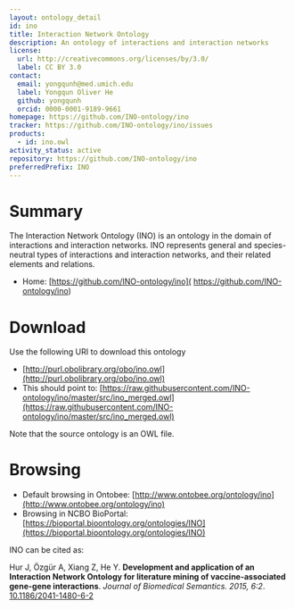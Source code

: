 ```yaml
---
layout: ontology_detail
id: ino
title: Interaction Network Ontology
description: An ontology of interactions and interaction networks
license:
  url: http://creativecommons.org/licenses/by/3.0/
  label: CC BY 3.0
contact:
  email: yongqunh@med.umich.edu
  label: Yongqun Oliver He
  github: yongqunh
  orcid: 0000-0001-9189-9661
homepage: https://github.com/INO-ontology/ino
tracker: https://github.com/INO-ontology/ino/issues
products:
  - id: ino.owl
activity_status: active
repository: https://github.com/INO-ontology/ino
preferredPrefix: INO
---
```


# Summary

The Interaction Network Ontology (INO) is an ontology in the domain of interactions and interaction networks. INO represents general and species-neutral types of interactions and interaction networks, and their related elements and relations. 

* Home: [https://github.com/INO-ontology/ino]( https://github.com/INO-ontology/ino) 

# Download

Use the following URI to download this ontology

* [http://purl.obolibrary.org/obo/ino.owl](http://purl.obolibrary.org/obo/ino.owl)
* This should point to: [https://raw.githubusercontent.com/INO-ontology/ino/master/src/ino_merged.owl](https://raw.githubusercontent.com/INO-ontology/ino/master/src/ino_merged.owl)

Note that the source ontology is an OWL file.  

# Browsing

* Default browsing in Ontobee: [http://www.ontobee.org/ontology/ino](http://www.ontobee.org/ontology/ino)
* Browsing in NCBO BioPortal: [https://bioportal.bioontology.org/ontologies/INO](https://bioportal.bioontology.org/ontologies/INO)

INO can be cited as:

Hur J, Özgür A, Xiang Z, He Y. <b>Development and application of an Interaction Network Ontology for literature mining of vaccine-associated gene-gene interactions</b>. <i>Journal of Biomedical Semantics. 2015, 6:2</i>. <a href="http://www.dx.doi.org/10.1186/2041-1480-6-2">10.1186/2041-1480-6-2</a>
